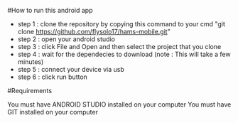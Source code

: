#How to run this android app

- step 1 : clone the repository by copying this command to your cmd "git clone https://github.com/flysolo17/hams-mobile.git"
- step 2 : open your android studio 
- step 3 : click File and Open and then select the project that you clone
- step 4 : wait for the dependecies to download (note : This will take a few minutes)
- step 5 : connect your device via usb 
- step 6 : click run button 


#Requirements

You must have ANDROID STUDIO installed on your computer
You must have GIT installed on your computer
